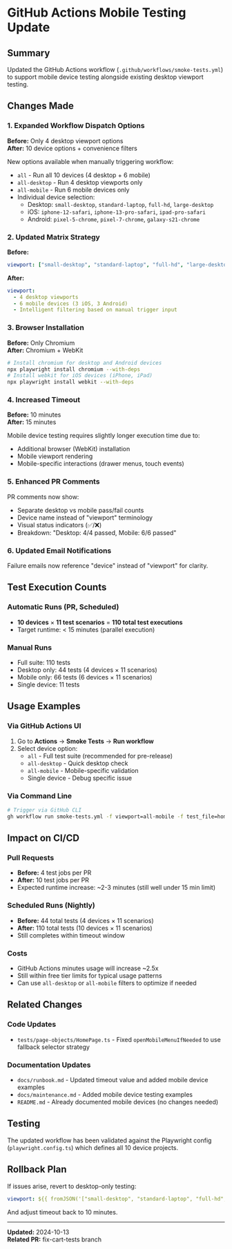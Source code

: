 # GitHub Actions Mobile Testing Update

## Summary

Updated the GitHub Actions workflow (`.github/workflows/smoke-tests.yml`) to support mobile device testing alongside existing desktop viewport testing.

## Changes Made

### 1. Expanded Workflow Dispatch Options

**Before:** Only 4 desktop viewport options  
**After:** 10 device options + convenience filters

New options available when manually triggering workflow:
- `all` - Run all 10 devices (4 desktop + 6 mobile)
- `all-desktop` - Run 4 desktop viewports only
- `all-mobile` - Run 6 mobile devices only
- Individual device selection:
  - Desktop: `small-desktop`, `standard-laptop`, `full-hd`, `large-desktop`
  - iOS: `iphone-12-safari`, `iphone-13-pro-safari`, `ipad-pro-safari`
  - Android: `pixel-5-chrome`, `pixel-7-chrome`, `galaxy-s21-chrome`

### 2. Updated Matrix Strategy

**Before:**
```yaml
viewport: ["small-desktop", "standard-laptop", "full-hd", "large-desktop"]
```

**After:**
```yaml
viewport: 
  - 4 desktop viewports
  - 6 mobile devices (3 iOS, 3 Android)
  - Intelligent filtering based on manual trigger input
```

### 3. Browser Installation

**Before:** Only Chromium  
**After:** Chromium + WebKit

```bash
# Install chromium for desktop and Android devices
npx playwright install chromium --with-deps
# Install webkit for iOS devices (iPhone, iPad)
npx playwright install webkit --with-deps
```

### 4. Increased Timeout

**Before:** 10 minutes  
**After:** 15 minutes

Mobile device testing requires slightly longer execution time due to:
- Additional browser (WebKit) installation
- Mobile viewport rendering
- Mobile-specific interactions (drawer menus, touch events)

### 5. Enhanced PR Comments

PR comments now show:
- Separate desktop vs mobile pass/fail counts
- Device name instead of "viewport" terminology
- Visual status indicators (✅/❌)
- Breakdown: "Desktop: 4/4 passed, Mobile: 6/6 passed"

### 6. Updated Email Notifications

Failure emails now reference "device" instead of "viewport" for clarity.

## Test Execution Counts

### Automatic Runs (PR, Scheduled)
- **10 devices** × **11 test scenarios** = **110 total test executions**
- Target runtime: < 15 minutes (parallel execution)

### Manual Runs
- Full suite: 110 tests
- Desktop only: 44 tests (4 devices × 11 scenarios)
- Mobile only: 66 tests (6 devices × 11 scenarios)
- Single device: 11 tests

## Usage Examples

### Via GitHub Actions UI

1. Go to **Actions** → **Smoke Tests** → **Run workflow**
2. Select device option:
   - `all` - Full test suite (recommended for pre-release)
   - `all-desktop` - Quick desktop check
   - `all-mobile` - Mobile-specific validation
   - Single device - Debug specific issue

### Via Command Line

```bash
# Trigger via GitHub CLI
gh workflow run smoke-tests.yml -f viewport=all-mobile -f test_file=homepage.spec.ts
```

## Impact on CI/CD

### Pull Requests
- **Before:** 4 test jobs per PR
- **After:** 10 test jobs per PR
- Expected runtime increase: ~2-3 minutes (still well under 15 min limit)

### Scheduled Runs (Nightly)
- **Before:** 44 total tests (4 devices × 11 scenarios)
- **After:** 110 total tests (10 devices × 11 scenarios)
- Still completes within timeout window

### Costs
- GitHub Actions minutes usage will increase ~2.5x
- Still within free tier limits for typical usage patterns
- Can use `all-desktop` or `all-mobile` filters to optimize if needed

## Related Changes

### Code Updates
- `tests/page-objects/HomePage.ts` - Fixed `openMobileMenuIfNeeded` to use fallback selector strategy

### Documentation Updates
- `docs/runbook.md` - Updated timeout value and added mobile device examples
- `docs/maintenance.md` - Added mobile device testing examples
- `README.md` - Already documented mobile devices (no changes needed)

## Testing

The updated workflow has been validated against the Playwright config (`playwright.config.ts`) which defines all 10 device projects.

## Rollback Plan

If issues arise, revert to desktop-only testing:

```yaml
viewport: ${{ fromJSON('["small-desktop", "standard-laptop", "full-hd", "large-desktop"]') }}
```

And adjust timeout back to 10 minutes.

---

**Updated:** 2024-10-13  
**Related PR:** fix-cart-tests branch

